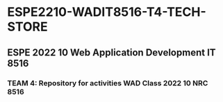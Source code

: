 # ESPE2210-WADIT8516-T4-TECH-STORE
## ESPE 2022 10 Web Application Development IT 8516
### TEAM 4: Repository for activities WAD Class 2022 10 NRC 8516

